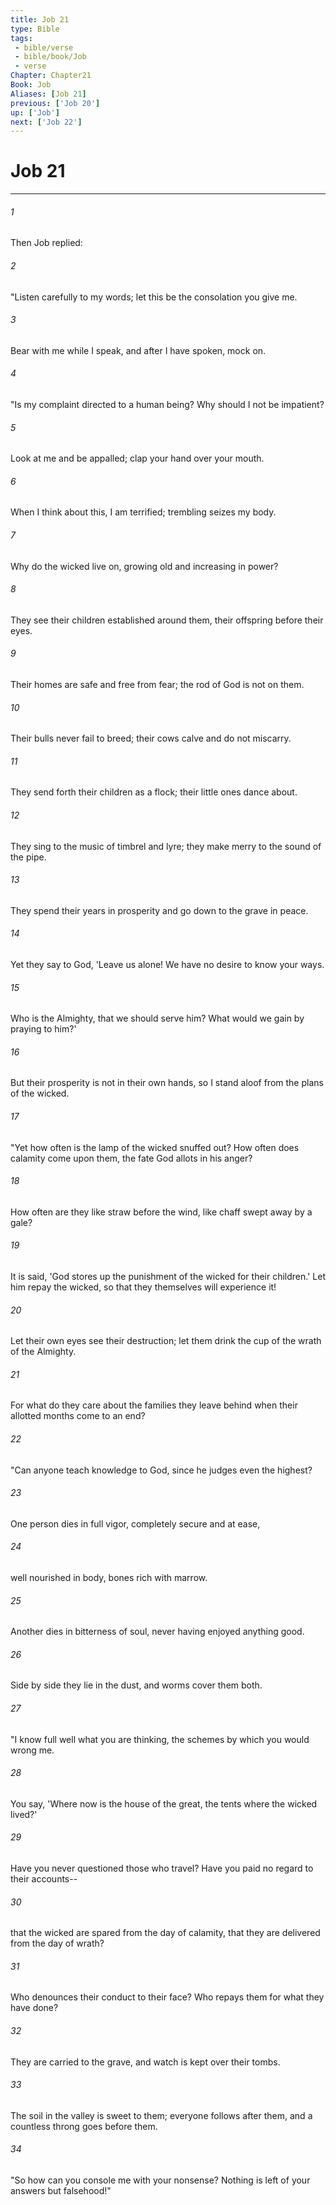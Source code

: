 ```yaml
---
title: Job 21
type: Bible
tags:
 - bible/verse
 - bible/book/Job
 - verse
Chapter: Chapter21
Book: Job
Aliases: [Job 21]
previous: ['Job 20']
up: ['Job']
next: ['Job 22']
---
```

# Job 21

***


###### 1 
Then Job replied: 

###### 2 
"Listen carefully to my words; let this be the consolation you give me. 

###### 3 
Bear with me while I speak, and after I have spoken, mock on. 

###### 4 
"Is my complaint directed to a human being? Why should I not be impatient? 

###### 5 
Look at me and be appalled; clap your hand over your mouth. 

###### 6 
When I think about this, I am terrified; trembling seizes my body. 

###### 7 
Why do the wicked live on, growing old and increasing in power? 

###### 8 
They see their children established around them, their offspring before their eyes. 

###### 9 
Their homes are safe and free from fear; the rod of God is not on them. 

###### 10 
Their bulls never fail to breed; their cows calve and do not miscarry. 

###### 11 
They send forth their children as a flock; their little ones dance about. 

###### 12 
They sing to the music of timbrel and lyre; they make merry to the sound of the pipe. 

###### 13 
They spend their years in prosperity and go down to the grave in peace. 

###### 14 
Yet they say to God, 'Leave us alone! We have no desire to know your ways. 

###### 15 
Who is the Almighty, that we should serve him? What would we gain by praying to him?' 

###### 16 
But their prosperity is not in their own hands, so I stand aloof from the plans of the wicked. 

###### 17 
"Yet how often is the lamp of the wicked snuffed out? How often does calamity come upon them, the fate God allots in his anger? 

###### 18 
How often are they like straw before the wind, like chaff swept away by a gale? 

###### 19 
It is said, 'God stores up the punishment of the wicked for their children.' Let him repay the wicked, so that they themselves will experience it! 

###### 20 
Let their own eyes see their destruction; let them drink the cup of the wrath of the Almighty. 

###### 21 
For what do they care about the families they leave behind when their allotted months come to an end? 

###### 22 
"Can anyone teach knowledge to God, since he judges even the highest? 

###### 23 
One person dies in full vigor, completely secure and at ease, 

###### 24 
well nourished in body, bones rich with marrow. 

###### 25 
Another dies in bitterness of soul, never having enjoyed anything good. 

###### 26 
Side by side they lie in the dust, and worms cover them both. 

###### 27 
"I know full well what you are thinking, the schemes by which you would wrong me. 

###### 28 
You say, 'Where now is the house of the great, the tents where the wicked lived?' 

###### 29 
Have you never questioned those who travel? Have you paid no regard to their accounts-- 

###### 30 
that the wicked are spared from the day of calamity, that they are delivered from the day of wrath? 

###### 31 
Who denounces their conduct to their face? Who repays them for what they have done? 

###### 32 
They are carried to the grave, and watch is kept over their tombs. 

###### 33 
The soil in the valley is sweet to them; everyone follows after them, and a countless throng goes before them. 

###### 34 
"So how can you console me with your nonsense? Nothing is left of your answers but falsehood!" 
